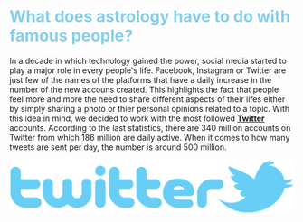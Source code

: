 # <span style="color:#87CEEB">What does astrology have to do with famous people?
  
In a decade in which technology gained the power, social media started to play a major role in every people's life. Facebook, Instagram or Twitter are just few of the names of the platforms that have a daily increase in the number of the new accouns created. This highlights the fact that people feel more and more the need to share different aspects of their lifes either by simply sharing a photo or thier personal opinions related to a topic. With this idea in mind, we decided to work with the most followed **[Twitter](https://twitter.com)** accounts. According to the last statistics, there are 340 million accounts on Twitter from which 186 million are daily active. When it comes to how many  tweets are sent per day, the number is around 500 million.  

![TwitterLogo](TwitterLogo.png)

